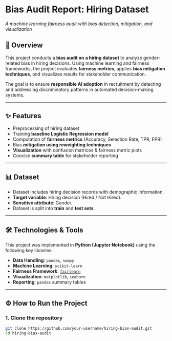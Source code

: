 # Bias Audit Report: Hiring Dataset  
_A machine learning fairness audit with bias detection, mitigation, and visualization_

## 📌 Overview
This project conducts a **bias audit on a hiring dataset** to analyze gender-related bias in hiring decisions. Using machine learning and fairness frameworks, the project evaluates **fairness metrics**, applies **bias mitigation techniques**, and visualizes results for stakeholder communication.

The goal is to ensure **responsible AI adoption** in recruitment by detecting and addressing discriminatory patterns in automated decision-making systems.

---

## ✨ Features
- Preprocessing of hiring dataset  
- Training **baseline Logistic Regression model**  
- Computation of **fairness metrics** (Accuracy, Selection Rate, TPR, FPR)  
- Bias **mitigation using reweighting techniques**  
- **Visualization** with confusion matrices & fairness metric plots  
- Concise **summary table** for stakeholder reporting  

---

## 📊 Dataset
- Dataset includes hiring decision records with demographic information.  
- **Target variable**: Hiring decision (Hired / Not Hired).  
- **Sensitive attribute**: Gender.  
- Dataset is split into **train** and **test sets**.  

---

## 🛠️ Technologies & Tools
This project was implemented in **Python (Jupyter Notebook)** using the following key libraries:

- **Data Handling**: `pandas`, `numpy`  
- **Machine Learning**: `scikit-learn`  
- **Fairness Framework**: [`fairlearn`](https://fairlearn.org/)  
- **Visualization**: `matplotlib`, `seaborn`  
- **Reporting**: `pandas` summary tables  

---

## ⚙️ How to Run the Project

### 1. Clone the repository
```bash
git clone https://github.com/your-username/hiring-bias-audit.git
cd hiring-bias-audit
